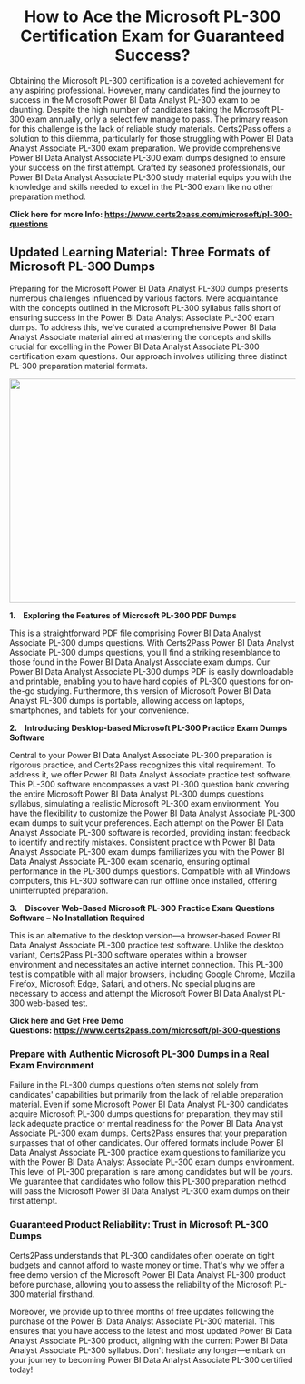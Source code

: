 <h1 style="text-align: center;"><strong>How to Ace the Microsoft PL-300 Certification Exam for Guaranteed Success?</strong></h1>

<p>Obtaining the Microsoft PL-300 certification is a coveted achievement for any aspiring professional. However, many candidates find the journey to success in the Microsoft Power BI Data Analyst PL-300 exam to be daunting. Despite the high number of candidates taking the Microsoft PL-300 exam annually, only a select few manage to pass. The primary reason for this challenge is the lack of reliable study materials. Certs2Pass offers a solution to this dilemma, particularly for those struggling with Power BI Data Analyst Associate PL-300 exam preparation. We provide comprehensive Power BI Data Analyst Associate PL-300 exam dumps designed to ensure your success on the first attempt. Crafted by seasoned professionals, our Power BI Data Analyst Associate PL-300 study material equips you with the knowledge and skills needed to excel in the PL-300 exam like no other preparation method.</p>

<p><strong>Click here for more Info: <a href="https://www.certs2pass.com/microsoft/pl-300-questions">https://www.certs2pass.com/microsoft/pl-300-questions</a></strong></p>

<h2><strong>Updated Learning Material: Three Formats of Microsoft PL-300 Dumps</strong></h2>

<p>Preparing for the Microsoft Power BI Data Analyst PL-300 dumps presents numerous challenges influenced by various factors. Mere acquaintance with the concepts outlined in the Microsoft PL-300 syllabus falls short of ensuring success in the Power BI Data Analyst Associate PL-300 exam dumps. To address this, we've curated a comprehensive Power BI Data Analyst Associate material aimed at mastering the concepts and skills crucial for excelling in the Power BI Data Analyst Associate PL-300 certification exam questions. Our approach involves utilizing three distinct PL-300 preparation material formats.</p>

<p style="text-align: center;"><img src="https://i.ibb.co/KqxymRr/161103-143.jpg" style="height: 394px; width: 700px;" /></p>

<p><strong>1.    Exploring the Features of Microsoft PL-300 PDF Dumps</strong></p>

<p>This is a straightforward PDF file comprising Power BI Data Analyst Associate PL-300 dumps questions. With Certs2Pass Power BI Data Analyst Associate PL-300 dumps questions, you'll find a striking resemblance to those found in the Power BI Data Analyst Associate exam dumps. Our Power BI Data Analyst Associate PL-300 dumps PDF is easily downloadable and printable, enabling you to have hard copies of PL-300 questions for on-the-go studying. Furthermore, this version of Microsoft Power BI Data Analyst PL-300 dumps is portable, allowing access on laptops, smartphones, and tablets for your convenience.</p>

<p><strong>2.    Introducing Desktop-based Microsoft PL-300 Practice Exam Dumps Software</strong></p>

<p>Central to your Power BI Data Analyst Associate PL-300 preparation is rigorous practice, and Certs2Pass recognizes this vital requirement. To address it, we offer Power BI Data Analyst Associate practice test software. This PL-300 software encompasses a vast PL-300 question bank covering the entire Microsoft Power BI Data Analyst PL-300 dumps questions syllabus, simulating a realistic Microsoft PL-300 exam environment. You have the flexibility to customize the Power BI Data Analyst Associate PL-300 exam dumps to suit your preferences. Each attempt on the Power BI Data Analyst Associate PL-300 software is recorded, providing instant feedback to identify and rectify mistakes. Consistent practice with Power BI Data Analyst Associate PL-300 exam dumps familiarizes you with the Power BI Data Analyst Associate PL-300 exam scenario, ensuring optimal performance in the PL-300 dumps questions. Compatible with all Windows computers, this PL-300 software can run offline once installed, offering uninterrupted preparation.</p>

<p><strong>3.   </strong> <strong>Discover Web-Based Microsoft PL-300 Practice Exam Questions Software – No Installation Required</strong></p>

<p>This is an alternative to the desktop version—a browser-based Power BI Data Analyst Associate PL-300 practice test software. Unlike the desktop variant, Certs2Pass PL-300 software operates within a browser environment and necessitates an active internet connection. This PL-300 test is compatible with all major browsers, including Google Chrome, Mozilla Firefox, Microsoft Edge, Safari, and others. No special plugins are necessary to access and attempt the Microsoft Power BI Data Analyst PL-300 web-based test.</p>

<p><strong>Click here and Get Free Demo Questions: <a href="https://www.certs2pass.com/microsoft/pl-300-questions">https://www.certs2pass.com/microsoft/pl-300-questions</a></strong></p>

<h3><strong>Prepare with Authentic Microsoft PL-300 Dumps in a Real Exam Environment</strong></h3>

<p>Failure in the PL-300 dumps questions often stems not solely from candidates' capabilities but primarily from the lack of reliable preparation material. Even if some Microsoft Power BI Data Analyst PL-300 candidates acquire Microsoft PL-300 dumps questions for preparation, they may still lack adequate practice or mental readiness for the Power BI Data Analyst Associate PL-300 exam dumps. Certs2Pass ensures that your preparation surpasses that of other candidates. Our offered formats include Power BI Data Analyst Associate PL-300 practice exam questions to familiarize you with the Power BI Data Analyst Associate PL-300 exam dumps environment. This level of PL-300 preparation is rare among candidates but will be yours. We guarantee that candidates who follow this PL-300 preparation method will pass the Microsoft Power BI Data Analyst PL-300 exam dumps on their first attempt.</p>

<h3><strong>Guaranteed Product Reliability: Trust in Microsoft PL-300 Dumps</strong></h3>

<p>Certs2Pass understands that PL-300 candidates often operate on tight budgets and cannot afford to waste money or time. That's why we offer a free demo version of the Microsoft Power BI Data Analyst PL-300 product before purchase, allowing you to assess the reliability of the Microsoft PL-300 material firsthand.</p>

<p>Moreover, we provide up to three months of free updates following the purchase of the Power BI Data Analyst Associate PL-300 material. This ensures that you have access to the latest and most updated Power BI Data Analyst Associate PL-300 product, aligning with the current Power BI Data Analyst Associate PL-300 syllabus. Don't hesitate any longer—embark on your journey to becoming Power BI Data Analyst Associate PL-300 certified today!</p>
